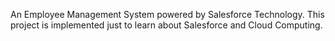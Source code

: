 An Employee Management System powered by Salesforce Technology. This project is implemented just to learn about Salesforce and Cloud Computing.
